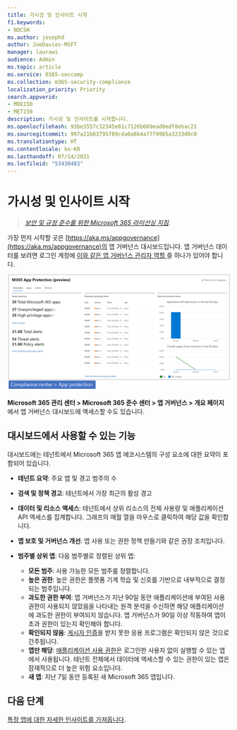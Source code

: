 ```yaml
---
title: 가시성 및 인사이트 시작
f1.keywords:
- NOCSH
ms.author: josephd
author: JoeDavies-MSFT
manager: laurawi
audience: Admin
ms.topic: article
ms.service: O365-seccomp
ms.collection: m365-security-compliance
localization_priority: Priority
search.appverid:
- MOE150
- MET150
description: 가시성 및 인사이트를 시작합니다.
ms.openlocfilehash: 93be3557c32345e81c7126b669ead8edf8ebac21
ms.sourcegitcommit: 997a21b83795789cda0a6b4a77f9985a3233d0c0
ms.translationtype: HT
ms.contentlocale: ko-KR
ms.lasthandoff: 07/14/2021
ms.locfileid: "53430483"
---
```

# <a name="get-started-with-visibility-and-insights"></a>가시성 및 인사이트 시작

>*[보안 및 규정 준수를 위한 Microsoft 365 라이선싱 지침](https://aka.ms/ComplianceSD).*

가장 먼저 시작할 곳은 [https://aka.ms/appgovernance](https://aka.ms/appgovernance)의 앱 거버넌스 대시보드입니다. 앱 거버넌스 데이터를 보려면 로그인 계정에 [이와 같은 앱 거버넌스 관리자 역할 ](app-governance-get-started.md#administrator-roles) 중 하나가 있어야 합니다.

![Microsoft 365 준수 센터의 앱 거버넌스 개요 페이지](..\media\manage-app-protection-governance\mapg-cc-overview.png)

**Microsoft 365 관리 센터 > Microsoft 365 준수 센터 > 앱 거버넌스 > 개요 페이지** 에서 앱 거버넌스 대시보드에 액세스할 수도 있습니다.

## <a name="whats-available-on-the-dashboard"></a>대시보드에서 사용할 수 있는 기능

대시보드에는 테넌트에서 Microsoft 365 앱 에코시스템의 구성 요소에 대한 요약이 포함되어 있습니다.

- **테넌트 요약**: 주요 앱 및 경고 범주의 수
- **검색 및 정책 경고**: 테넌트에서 가장 최근의 활성 경고
- **데이터 및 리소스 액세스**: 테넌트에서 상위 리소스의 전체 사용량 및 애플리케이션 API 액세스를 집계합니다. 그래프의 매월 열을 마우스로 클릭하여 해당 값을 확인합니다.
- **앱 보호 및 거버넌스 개선**: 앱 사용 또는 권한 정책 만들기와 같은 권장 조치입니다.
- **범주별 상위 앱**: 다음 범주별로 정렬된 상위 앱:
  
  - **모든 범주**: 사용 가능한 모든 범주를 정렬합니다.
  - **높은 권한**: 높은 권한은 플랫폼 기계 학습 및 신호를 기반으로 내부적으로 결정되는 범주입니다.
  - **과도한 권한 부여**: 앱 거버넌스가 지난 90일 동안 애플리케이션에 부여된 사용 권한이 사용되지 않았음을 나타내는 원격 분석을 수신하면 해당 애플리케이션에 과도한 권한이 부여되지 않습니다. 앱 거버넌스가 90일 이상 작동하여 앱이 초과 권한이 있는지 확인해야 합니다.  
  - **확인되지 않음**: [게시자 인증](https://docs.microsoft.com/azure/active-directory/develop/publisher-verification-overview)을 받지 못한 응용 프로그램은 확인되지 않은 것으로 간주됩니다.
  - **앱만 해당**: [애플리케이션 사용 권한](https://docs.microsoft.com/azure/active-directory/develop/v2-permissions-and-consent#permission-types)은 로그인한 사용자 없이 실행할 수 있는 앱에서 사용됩니다. 테넌트 전체에서 데이터에 액세스할 수 있는 권한이 있는 앱은 잠재적으로 더 높은 위험 요소입니다.
  - **새 앱**: 지난 7일 동안 등록된 새 Microsoft 365 앱입니다.  

## <a name="next-step"></a>다음 단계

[특정 앱에 대한 자세한 인사이트를 가져옵니다](app-governance-visibility-insights-view-apps.md).
